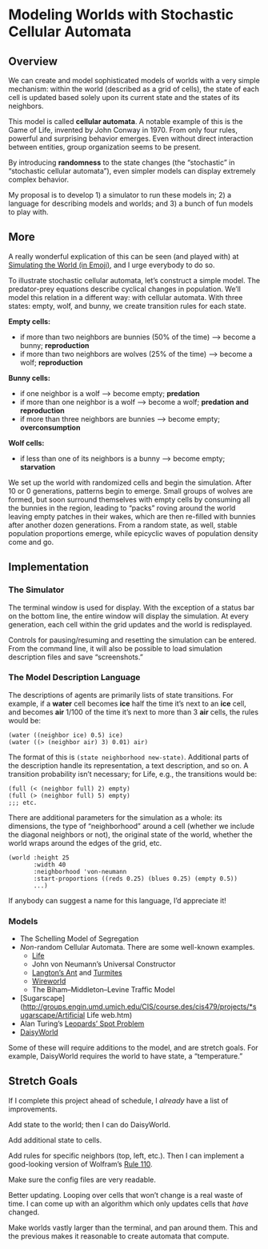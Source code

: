 # Modeling Worlds with Stochastic Cellular Automata

## Overview

We can create and model sophisticated models of worlds with a very simple mechanism: within the world (described as a grid of cells), the state of each cell is updated based solely upon its current state and the states of its neighbors.

This model is called **cellular automata**. A notable example of this is the Game of Life, invented by John Conway in 1970. From only four rules, powerful and surprising behavior emerges. Even without direct interaction between entities, group organization seems to be present.

By introducing **randomness** to the state changes (the “stochastic” in “stochastic cellular automata”), even simpler models can display extremely complex behavior.

My proposal is to develop 1) a simulator to run these models in; 2) a language for describing models and worlds; and 3) a bunch of fun models to play with.

## More

A really wonderful explication of this can be seen (and played with) at [Simulating the World (in Emoji)](http://ncase.me/simulating/), and I urge everybody to do so.

To illustrate stochastic cellular automata, let’s construct a simple model. The predator-prey equations describe cyclical changes in population. We’ll model this relation in a different way: with cellular automata. With three states: empty, wolf, and bunny, we create transition rules for each state.

**Empty cells:**

- if more than two neighbors are bunnies (50% of the time) ⟶ become a bunny; **reproduction**
- if more than two neighbors are wolves (25% of the time) ⟶ become a wolf; **reproduction**

**Bunny cells:**

- if one neighbor is a wolf ⟶ become empty; **predation**
- if more than one neighbor is a wolf ⟶ become a wolf; **predation and reproduction**
- if more than three neighbors are bunnies ⟶ become empty; **overconsumption**

**Wolf cells:**

- if less than one of its neighbors is a bunny ⟶ become empty; **starvation**

We set up the world with randomized cells and begin the simulation. After 10 or 0 generations, patterns begin to emerge. Small groups of wolves are formed, but soon surround themselves with empty cells by consuming all the bunnies in the region, leading to “packs” roving around the world leaving empty patches in their wakes, which are then re-filled with bunnies after another dozen generations. From a random state, as well, stable population proportions emerge, while epicyclic waves of population density come and go.

## Implementation

### The Simulator

The terminal window is used for display. With the exception of a status bar on the bottom line, the entire window will display the simulation. At every generation, each cell within the grid updates and the world is redisplayed.

Controls for pausing/resuming and resetting the simulation can be entered. From the command line, it will also be possible to load simulation description files and save “screenshots.”

### The Model Description Language

The descriptions of agents are primarily lists of state transitions. For example, if a **water** cell becomes **ice** half the time it’s next to an **ice** cell, and becomes **air** 1/100 of the time it’s next to more than 3 **air** cells, the rules would be:

```
(water ((neighbor ice) 0.5) ice)
(water ((> (neighbor air) 3) 0.01) air)
```

The format of this is `(state neighborhood new-state)`. Additional parts of the description handle its representation, a text description, and so on. A transition probability isn’t necessary; for Life, e.g., the transitions would be:


```
(full (< (neighbor full) 2) empty)
(full (> (neighbor full) 5) empty)
;;; etc.
```

There are additional parameters for the simulation as a whole: its dimensions, the type of “neighborhood” around a cell (whether we include the diagonal neighbors or not), the original state of the world, whether the world wraps around the edges of the grid, etc.

```
(world :height 25
       :width 40
       :neighborhood 'von-neumann
       :start-proportions ((reds 0.25) (blues 0.25) (empty 0.5))
       ...)
```
	
If anybody can suggest a name for this language, I’d appreciate it!

### Models

* The Schelling Model of Segregation
* *Non*-random Cellular Automata. There are some well-known examples.
  * [Life](http://www.bitstorm.org/gameoflife/)
  * John von Neumann’s Universal Constructor
  * [Langton’s Ant](https://en.wikipedia.org/wiki/Langton's_ant) and [Turmites](https://en.wikipedia.org/wiki/Turmite)
  * [Wireworld](https://en.wikipedia.org/wiki/Wireworld)
  * The Biham–Middleton–Levine Traffic Model
* [Sugarscape](http://groups.engin.umd.umich.edu/CIS/course.des/cis479/projects/*sugarscape/Artificial Life web.htm)
* Alan Turing’s [Leopards’ Spot Problem](http://shell.cas.usf.edu/~stark/leopardsEssay.html)
* [DaisyWorld](https://en.wikipedia.org/wiki/Daisyworld)

Some of these will require additions to the model, and are stretch goals. For example, DaisyWorld requires the world to have state, a “temperature.”

## Stretch Goals

If I complete this project ahead of schedule, I *already* have a list of improvements.

Add state to the world; then I can do DaisyWorld.

Add additional state to cells.

Add rules for specific neighbors (top, left, etc.). Then I can implement a good-looking version of Wolfram’s [Rule 110](https://en.wikipedia.org/wiki/Rule_110).

Make sure the config files are very readable.

Better updating. Looping over cells that won’t change is a real waste of time. I can come up with an algorithm which only updates cells that *have* changed.

Make worlds vastly larger than the terminal, and pan around them. This and the previous makes it reasonable to create automata that compute.
